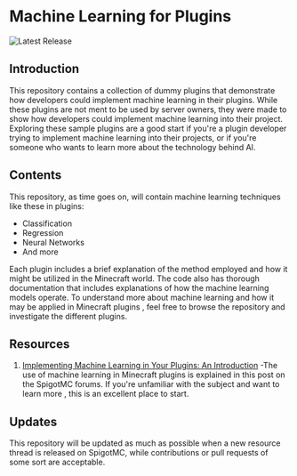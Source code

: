 # Machine Learning for Plugins
![Latest Release](https://img.shields.io/badge/LATEST_UPDATE-2023--04--06-red.svg)

## Introduction
This repository contains a collection of dummy plugins that demonstrate how developers could implement machine learning in their plugins. While these plugins 
are not ment to be used by server owners, they were made to show how developers could implement machine learning into their project. Exploring these sample
plugins are a good start if you're a plugin developer trying to implement machine learning into their projects, or if you're someone who wants to learn more about
the technology behind AI.

## Contents
This repository, as time goes on, will contain machine learning techniques like these in plugins:
  * Classification
  * Regression
  * Neural Networks
  * And more
  
Each plugin includes a brief explanation of the method employed and how it might be utilized in the Minecraft world. The code also has thorough documentation
that includes explanations of how the machine learning models operate. To understand more about machine learning and how it may be applied in Minecraft plugins
, feel free to browse the repository and investigate the different plugins. 

## Resources
1. [Implementing Machine Learning in Your Plugins: An Introduction](https://www.spigotmc.org/threads/implementing-machine-learning-in-your-plugins-an-introduction.599387/#post-4570664) 
-The use of machine learning in Minecraft plugins is explained in this post on the SpigotMC forums. If you're unfamiliar with the subject and want to learn more
, this is an excellent place to start.

  
## Updates
This repository will be updated as much as possible when a new resource thread is released on SpigotMC, while contributions or pull requests of some sort are 
acceptable. 


